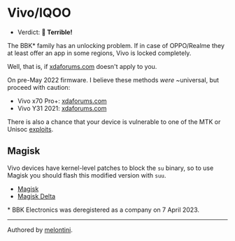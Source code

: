 # Vivo/IQOO

- Verdict: **🍅 Terrible!**

The BBK* family has an unlocking problem. If in case of OPPO/Realme they at least offer an app in some regions, Vivo is locked completely.

Well, that is, if [xdaforums.com][BBK Fastboot] doesn't apply to you.

On pre-May 2022 firmware. I believe these methods *were* ~universal, but proceed with caution:

* Vivo x70 Pro+: [xdaforums.com][Vivo x70 Pro+]
* Vivo Y31 2021: [xdaforums.com][Vivo x70 Pro+]

There is also a chance that your device is vulnerable to one of the MTK or Unisoc [exploits](../../README.md#universal-soc-based-methods).

## Magisk
Vivo devices have kernel-level patches to block the `su` binary, so to use Magisk you should flash this modified version with `suu`.
- [Magisk][patched-magisk]
- [Magisk Delta][patched-magisk-delta]

\* BBK Electronics was deregistered as a company on 7 April 2023.

***
Authored by [melontini](https://github.com/melontini).

[BBK Fastboot]:https://xdaforums.com/t/how-to-unlock-bootloader-of-vivo-phones.3686690/
[Vivo x70 Pro+]:https://xdaforums.com/t/vivo-x70-pro-bootloader-unlock-how-to-guide.4444989/
[Vivo Y31 2021]:https://xdaforums.com/t/unlocking-bootloader-rebooting-in-edl-without-testpoint-vivo-y31-2021.4440801/
[patched-magisk]:https://github.com/4accccc/vivo-Magisk-suu/
[patched-magisk-delta]:https://github.com/4accccc/vivo-Magisk-Delta-suu
